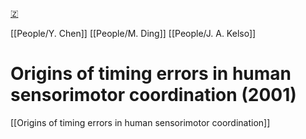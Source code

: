 [🇿](zotero://select/library/items/ANBJ9XHP)

[[People/Y. Chen]] [[People/M. Ding]] [[People/J. A. Kelso]] 
# Origins of timing errors in human sensorimotor coordination (2001)

[[Origins of timing errors in human sensorimotor coordination]]